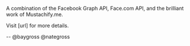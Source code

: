 A combination of the Facebook Graph API, Face.com API, and the brilliant work of Mustachify.me.

Visit [url] for more details.

--
@baygross
@nategross